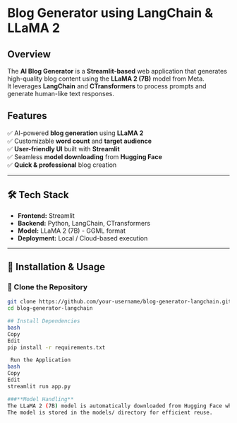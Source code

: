 # Blog Generator using LangChain & LLaMA 2  

## Overview  
The **AI Blog Generator** is a **Streamlit-based** web application that generates high-quality blog content using the **LLaMA 2 (7B)** model from Meta.  
It leverages **LangChain** and **CTransformers** to process prompts and generate human-like text responses.  

## Features  
✅ AI-powered **blog generation** using **LLaMA 2**  
✅ Customizable **word count** and **target audience**  
✅ **User-friendly UI** built with **Streamlit**  
✅ Seamless **model downloading** from **Hugging Face**  
✅ **Quick & professional** blog creation  

---

## 🛠 Tech Stack  
- **Frontend:** Streamlit  
- **Backend:** Python, LangChain, CTransformers  
- **Model:** LLaMA 2 (7B) - GGML format  
- **Deployment:** Local / Cloud-based execution  

---

## 🚀 Installation & Usage  

### 🔹 Clone the Repository  
```bash
git clone https://github.com/your-username/blog-generator-langchain.git
cd blog-generator-langchain

## Install Dependencies
bash
Copy
Edit
pip install -r requirements.txt

 Run the Application
bash
Copy
Edit
streamlit run app.py

###**Model Handling**
The LLaMA 2 (7B) model is automatically downloaded from Hugging Face when the app runs for the first time.
The model is stored in the models/ directory for efficient reuse.
